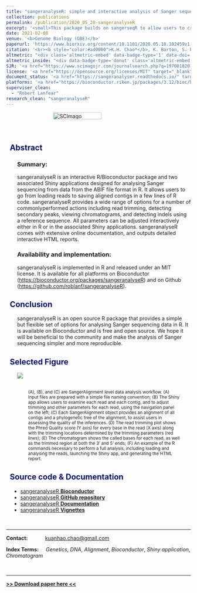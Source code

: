 ```yaml
---
title: "sangeranalyseR: simple and interactive analysis of Sanger sequencing data in R"
collection: publications
permalink: /publication/2020_05_20-sangeranalyseR
excerpt: '<small>This package builds on sangerseqR to allow users to create contigs from collections of Sanger sequencing reads. It provides a wide range of options for a number of commonly-performed actions including read trimming, detecting secondary peaks, and detecting indels using a reference sequence. All parameters can be adjusted interactively either in R or in the associated Shiny applications. There is extensive online documentation, and the package can outputs detailed HTML reports, including chromatograms.</small>'
date: 2021-02-08
venue: '<b>Genome Biology (GBE)</b>'
paperurl: 'https://www.biorxiv.org/content/10.1101/2020.05.18.102459v1.full.pdf'
citation: '<br><b style="color:#ad0000">K.H. Chao*</b>, K. Barton, S. Palmer, and R. Lanfear (2020). "sangeranalyseR: simple and interactive analysis of Sanger sequencing data in R" in <b><i>bioRxiv</i></b>. doi: 10.1101/2020.05.18.102459.'
altmetric: "<div class='altmetric-embed' data-badge-type='1' data-doi='10.1101/2020.05.18.102459' style='display:inline;'></div>"
altmetric_inside: "<div data-badge-type='donut' class='altmetric-embed' data-badge-popover='left' data-doi='10.1101/2020.05.18.102459' style='display:inline;'></div>"
SJR: '<a href="https://www.scimagojr.com/journalsearch.php?q=19700182013&amp;tip=sid&amp;exact=no" title="SCImago Journal &amp; Country Rank"><img border="0" src="https://www.scimagojr.com/journal_img.php?id=19700182013" style="width:235px; height: 250px;object-fit: cover;display: inline; margin-top:20px;" alt="SCImago Journal &amp; Country Rank"  /></a>'
license: '<a href="https://opensource.org/licenses/MIT" target="_blank"><img src="https://img.shields.io/badge/License-MIT-yellow.svg"></a>'
document_status: '<a href="https://sangeranalyser.readthedocs.io/" target="_blank"><img src="https://readthedocs.org/projects/pip/badge/"></a>'
platforms: '<a href="https://bioconductor.riken.jp/packages/3.12/bioc/html/sangeranalyseR.html" target="_blank"><img src="https://img.shields.io/badge/platform-macOS_/Linux_/Windows-green.svg"></a>'
superviser_clean:
  - "Robert Lanfear"
research_clean: "sangeranalyseR"
---
```


<!-- <script type='text/javascript' src='https://d1bxh8uas1mnw7.cloudfront.net/assets/embed.js'></script> -->

<script src="https://kit.fontawesome.com/yourcode.js"></script>

<!-- <div data-badge-type='donut' class='altmetric-embed' data-badge-popover='left' data-doi='10.1101/2020.05.18.102459' style='display:inline;'></div> -->

<div clss="row" style="display: flex; column-count: 3;">
  <div class="column">
    <div class='altmetric-embed' data-badge-type='medium-donut' data-doi='10.1101/2020.05.18.102459' style="inline; margin-top:10px"></div>
  </div>
  <div class="column">
    <a href="https://www.scimagojr.com/journalsearch.php?q=19700182013&amp;tip=sid&amp;exact=no" title="SCImago Journal &amp; Country Rank"><img border="0" src="https://www.scimagojr.com/journal_img.php?id=19700182013" style="width:60%;object-fit: cover;display: inline; margin-left:60px;" alt="SCImago Journal &amp; Country Rank"  /></a>
  </div>
  <div class="column">
  </div>
</div>


<h2 style="color: #000f70"> <i class="fas fa-dot-circle" style="font-size:18px;"></i> &nbsp;&nbsp;Abstract </h2>

<div style="margin-left: 30px">
<h3> Summary: </h3>
sangeranalyseR is an interactive R/Bioconductor package and two associated Shiny applications designed for analysing Sanger sequencing from data from the ABIF file format in R. It allows users to go from loading reads to saving aligned contigs in a few lines of R code. sangeranalyseR provides a wide range of options for a number of commonlyperformed actions including read trimming, detecting secondary peaks, viewing chromatograms, and detecting indels using a reference sequence. All parameters can be
adjusted interactively either in R or in the associated Shiny applications. sangeranalyseR comes with extensive online documentation, and outputs detailed interactive HTML reports.

<h3> Availability and implementation: </h3>
sangeranalyseR is implemented in R and released under
an MIT license. It is available for all platforms on Bioconductor (<a href="https://bioconductor.org/packages/sangeranalyseR">https://bioconductor.org/packages/sangeranalyseR</a>) and on Github (<a href="https://github.com/roblanf/sangeranalyseR">https://github.com/roblanf/sangeranalyseR</a>).
</div>

<h2 style="color: #000f70"> <i class="fas fa-dot-circle" style="font-size:18px;"></i> &nbsp;&nbsp;Conclusion </h2>

<div style="margin-left: 30px">
sangeranalyseR is an open source R package that provides a simple but flexible set of options for analysing Sanger sequencing data in R. It is available on Bioconductor and is free and open source. We hope it will be beneficial to the community and make the analysis of Sanger sequencing simpler and more reproducible.
</div>


<h2 style="color: #000f70"> <i class="fas fa-dot-circle" style="font-size:18px;"></i> &nbsp;&nbsp;Selected Figure </h2>

<div style="margin-left: 30px">
<img src="{{base_path}}/images/sangeranalyseR_figure_1.png">

<div style = "margin: 30px">
<small>(A), (B), and (C) are SangerAlignment level data analysis workflow. (A) Input files are prepared with a simple file naming convention; (B) The Shiny app allows users to examine each read and each contig, and to adjust trimming and other parameters for each read, using the navigation panel on the left; (C) Each SangerAlignment object provides an alignment of all contigs and a phylogenetic tree of the alignment, to assist users in assessing the quality of the inferences. (D) The read trimming plot shows the Phred Quality score (Y axis) for every base in the read (X axis) along with the trimming locations determined by the trimming parameters (red lines); (E) The chromatogram shows the called bases for each read, as well as the trimmed region at both the 3’ and 5’ ends; (F) An example of the R commands necessary to perform a full analysis, including loading and analysing the reads, launching the Shiny app, and generating the HTML report.</small>
</div>
</div>


<h2 style="color: #000f70"> <i class="fas fa-dot-circle" style="font-size:18px;"></i> &nbsp;&nbsp;Source code & Documentation </h2>

<div style="margin-left: 15px">
  <ul>
    <li><a href="https://bioconductor.org/packages/sangeranalyseR">sangeranalyseR <b>Bioconductor</b></a></li>
    <li><a href="https://github.com/roblanf/sangeranalyseR">sangeranalyseR <b>GitHub repository</b></a></li>
    <li><a href="https://sangeranalyser.readthedocs.io/">sangeranalyseR <b>Documentation</b></a></li>
    <li><a href="https://bioconductor.org/packages/devel/bioc/vignettes/sangeranalyseR/inst/doc/sangeranalyseR.html">sangeranalyseR <b>Vignettes</b></a></li>
  </ul>
</div>


<br>

---

**Contact:**&nbsp;&nbsp;&nbsp;&nbsp;&nbsp;&nbsp;&nbsp;&nbsp;&nbsp;&nbsp;&nbsp;&nbsp;[kuanhao.chao@gmail.com](mailto:kuanhao.chao@gmail.com)

**Index Terms:** &nbsp;&nbsp;&nbsp;&nbsp;*Genetics*, *DNA*, *Alignment*, *Bioconductor*, *Shiny application*, *Chromatogram*

<br>

---
[**>> Download paper here <<**](https://www.biorxiv.org/content/10.1101/2020.05.18.102459v1.full.pdf)
